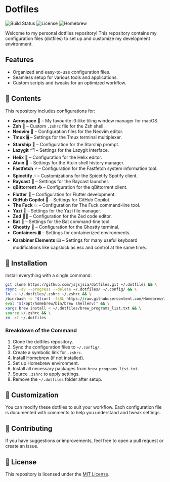 # Dotfiles

![Build Status](https://img.shields.io/badge/build-passing-brightgreen)
![License](https://img.shields.io/badge/license-MIT-blue)
![Homebrew](https://img.shields.io/badge/Homebrew-installed-brightgreen)

Welcome to my personal dotfiles repository! This repository contains my configuration files (dotfiles) to set up and customize my development environment.

## Features

- Organized and easy-to-use configuration files.
- Seamless setup for various tools and applications.
- Custom scripts and tweaks for an optimized workflow.

## 📂 Contents

This repository includes configurations for:

- **Aerospace** 🚀 – My favourite i3-like tiling window manager for macOS.
- **Zsh** 🐚 – Custom `.zshrc` file for the Zsh shell.
- **Neovim** 📝 – Configuration files for the Neovim editor.
- **Tmux** 🖥️ – Settings for the Tmux terminal multiplexer.
- **Starship** 🌟 – Configuration for the Starship prompt.
- **Lazygit** 🗂️ – Settings for the Lazygit interface.
- **Helix** 🧠 – Configuration for the Helix editor.
- **Atuin** 🐢 – Settings for the Atuin shell history manager.
- **Fastfetch** ⚡ – Configuration for the Fastfetch system information tool.
- **Spicetify** 🎶 – Customizations for the Spicetify Spotify client.
- **Raycast** 🎯 – Settings for the Raycast launcher.
- **qBittorrent** 📥 – Configuration for the qBittorrent client.
- **Flutter** 🦋 – Configuration for Flutter development.
- **GitHub Copilot** 🤖 – Settings for GitHub Copilot.
- **The Fuck** 💥 – Configuration for The Fuck command-line tool.
- **Yazi** 📂 – Settings for the Yazi file manager.
- **Zed** 🧑‍💻 – Configuration for the Zed code editor.
- **Bat** 🦇 – Settings for the Bat command-line tool.
- **Ghostty** 👻 – Configuration for the Ghostty terminal.
- **Containers** 🛢️ – Settings for containerized environments.
- **Karabiner Elements** ⌨️ – Settings for many useful keyboard modifications like capslock as esc and control at the same time...

## 🚀 Installation

Install everything with a single command:

```bash
git clone https://github.com/jsjsjsia/dotfiles.git ~/.dotfiles && \
rsync -av --progress --delete ~/.dotfiles/ ~/.config/ && \
ln -s ~/.dotfiles/.zshrc ~/.zshrc && \
/bin/bash -c "$(curl -fsSL https://raw.githubusercontent.com/Homebrew/install/HEAD/install.sh)" && \
eval "$(/opt/homebrew/bin/brew shellenv)" && \
xargs brew install < ~/.dotfiles/brew_programs_list.txt && \
source ~/.zshrc && \
rm -rf ~/.dotfiles
```

### Breakdown of the Command

1. Clone the dotfiles repository.
2. Sync the configuration files to `~/.config/`.
3. Create a symbolic link for `.zshrc`.
4. Install Homebrew (if not installed).
5. Set up Homebrew environment.
6. Install all necessary packages from `brew_programs_list.txt`.
7. Source `.zshrc` to apply settings.
8. Remove the `~/.dotfiles` folder after setup.

## 🎨 Customization

You can modify these dotfiles to suit your workflow. Each configuration file is documented with comments to help you understand and tweak settings.

## 🤝 Contributing

If you have suggestions or improvements, feel free to open a pull request or create an issue.

## 📜 License

This repository is licensed under the [MIT License](LICENSE).
